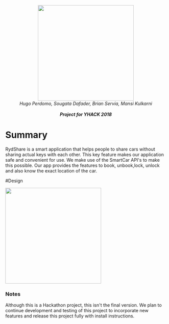 <p align="center"><img src="https://github.com/b5er/ryd_share_server/blob/master/Images/logo.jpg" height="300"><br><i> Hugo Perdomo, Sougata Dafader, Brian Servia, Mansi Kulkarni <br><br><b>Project for YHACK 2018</b></i></align>

# Summary
RydShare is a smart application that helps people to share cars without sharing actual keys with each other. This key feature makes our application safe and convenient for use. We make use of the SmartCar API's to make this possible. Our app provides the features to book, unbook,lock, unlock and also know the exact location of the car.

#Design
<p align="left"><img src="https://github.com/b5er/ryd_share_server/blob/master/Images/Design.jpg" height="300"><br>

### Notes
Although this is a Hackathon project, this isn't the final version. We plan to continue development and testing of this project to incorporate new features and release this project fully with install instructions. 